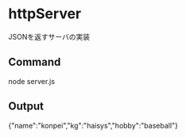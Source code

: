 # httpServer
JSONを返すサーバの実装

## Command
node server.js

## Output
{"name":"konpei","kg":"haisys","hobby":"baseball"}

